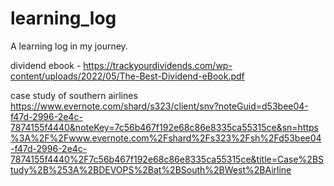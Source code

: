 # learning_log
 A learning log in my journey.
 
 dividend ebook - https://trackyourdividends.com/wp-content/uploads/2022/05/The-Best-Dividend-eBook.pdf
 
 case study of southern airlines https://www.evernote.com/shard/s323/client/snv?noteGuid=d53bee04-f47d-2996-2e4c-7874155f4440&noteKey=7c56b467f192e68c86e8335ca55315ce&sn=https%3A%2F%2Fwww.evernote.com%2Fshard%2Fs323%2Fsh%2Fd53bee04-f47d-2996-2e4c-7874155f4440%2F7c56b467f192e68c86e8335ca55315ce&title=Case%2BStudy%2B%253A%2BDEVOPS%2Bat%2BSouth%2BWest%2BAirline
 
 
 
